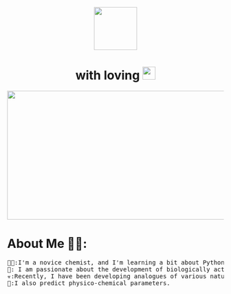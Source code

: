 
<div id="header" align="center">
  <img src="https://i.giphy.com/media/v1.Y2lkPTc5MGI3NjExZnd6bTUxcnF0OGpoMzdjOGp5ajg3YTNoMzB3bWNyMzd1dHQ5bW55ZiZlcD12MV9pbnRlcm5hbF9naWZfYnlfaWQmY3Q9Zw/3o84TYShVxcDbZEx2g/giphy.gif" width="100"/>
</div>
<h1 align = "center">
  with loving
  <img src="https://media.giphy.com/media/hvRJCLFzcasrR4ia7z/giphy.gif" width="30px"/>
</h1>
<div align="center">
  <img src="https://i.giphy.com/media/v1.Y2lkPTc5MGI3NjExdWUyMXZqaXhvbTd1YTVqMHBkb3EwczNvd2lxaTB0OG0yNGR6bmRkayZlcD12MV9pbnRlcm5hbF9naWZfYnlfaWQmY3Q9Zw/l0MYuxp3Rjlrka8mY/giphy.gif" width="600" height="300"/>
</div>
<h1>About Me 👨‍🎓:</h1>
<pre>👨‍🔬:I'm a novice chemist, and I'm learning a bit about Python.
🌱: I am passionate about the development of biologically active substances.
☣️:Recently, I have been developing analogues of various natural compounds.
🧬:I also predict physico-chemical parameters.</pre>

<!-- BLOG-POST-LIST:END -->
